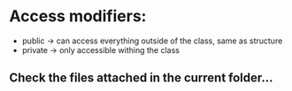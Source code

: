 # Access modifiers:

- public -> can access everything outside of the class, same as structure
- private -> only accessible withing the class

## Check the files attached in the current folder...
